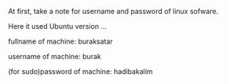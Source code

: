 At first, take a note for username and password of linux sofware.

Here it used Ubuntu version ...

fullname of machine: buraksatar

username of machine: burak

(for sudo)password of machine: hadibakalim 
